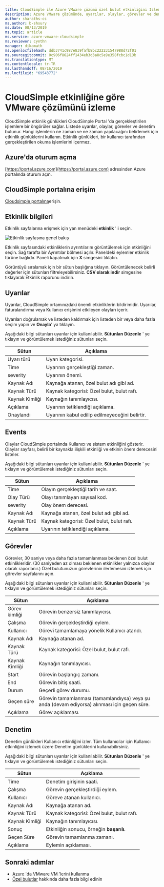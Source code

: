 ```yaml
---
title: CloudSimple ile Azure VMware çözümü özel bulut etkinliğini Izleme
description: Azure VMware çözümünde, uyarılar, olaylar, görevler ve denetim dahil olmak üzere CloudSimple ortamı tarafından kullanılabilen bilgiler açıklanmaktadır.
author: sharaths-cs
ms.author: b-shsury
ms.date: 08/13/2019
ms.topic: article
ms.service: azure-vmware-cloudsimple
ms.reviewer: cynthn
manager: dikamath
ms.openlocfilehash: ddb3741c987e839fafb8bc222231547988d72f01
ms.sourcegitcommit: 0c906f8624ff1434eb3d3a8c5e9e358fcbc1d13b
ms.translationtype: MT
ms.contentlocale: tr-TR
ms.lasthandoff: 08/16/2019
ms.locfileid: "69543772"
---
```

# <a name="monitor-vmware-solution-by-cloudsimple-activity"></a>CloudSimple etkinliğine göre VMware çözümünü izleme

CloudSimple etkinlik günlükleri CloudSimple Portal 'da gerçekleştirilen işlemlere bir öngörüler sağlar.  Listede uyarılar, olaylar, görevler ve denetim bulunur.  Hangi işlemlerin ne zaman ve ne zaman yapılacağını belirlemek için etkinlik günlüklerini kullanın.  Etkinlik günlükleri, bir kullanıcı tarafından gerçekleştirilen okuma işlemlerini içermez.

## <a name="sign-in-to-azure"></a>Azure'da oturum açma

[https://portal.azure.com](https://portal.azure.com) adresinden Azure portalında oturum açın.

## <a name="access-the-cloudsimple-portal"></a>CloudSimple portalına erişim

[Cloudsimple portalına](access-cloudsimple-portal.md)erişin.

## <a name="activity-information"></a>Etkinlik bilgileri

Etkinlik sayfalarına erişmek için yan menüdeki **etkinlik** ' i seçin.

![Etkinlik sayfasına genel bakış](media/activity-page-overview.png)

Etkinlik sayfasındaki etkinliklerin ayrıntılarını görüntülemek için etkinliğini seçin. Sağ tarafta bir Ayrıntılar bölmesi açılır. Paneldeki eylemler etkinlik türüne bağlıdır. Paneli kapatmak için **X** simgesini tıklatın.

Görüntüyü sıralamak için bir sütun başlığına tıklayın.  Görüntülenecek belirli değerler için sütunları filtreleyebilirsiniz.  **CSV olarak indir** simgesine tıklayarak Etkinlik raporunu indirin.

## <a name="alerts"></a>Uyarılar

Uyarılar, CloudSimple ortamınızdaki önemli etkinliklerin bildirimidir.  Uyarılar, faturalandırma veya Kullanıcı erişimini etkileyen olayları içerir.

Uyarıları doğrulamak ve listeden kaldırmak için listeden bir veya daha fazla seçim yapın ve **Onayla**' ya tıklayın.

Aşağıdaki bilgi sütunları uyarılar için kullanılabilir. **Sütunları Düzenle** ' ye tıklayın ve görüntülemek istediğiniz sütunları seçin.

| Sütun | Açıklama |
------------ | ------------- |
| Uyarı türü | Uyarı kategorisi.|
| Time | Uyarının gerçekleştiği zaman. |
| severity | Uyarının önemi.|
| Kaynak Adı | Kaynağa atanan, özel bulut adı gibi ad. |
| Kaynak Türü | Kaynak kategorisi: Özel bulut, bulut rafı. |
| Kaynak Kimliği | Kaynağın tanımlayıcısı. |
| Açıklama | Uyarının tetiklendiği açıklama. |
| Onaylandı | Uyarının kabul edilip edilmeyeceğini belirtir. |

## <a name="events"></a>Events

Olaylar CloudSimple portalında Kullanıcı ve sistem etkinliğini gösterir. Olaylar sayfası, belirli bir kaynakla ilişkili etkinliği ve etkinin önem derecesini listeler.

Aşağıdaki bilgi sütunları uyarılar için kullanılabilir. **Sütunları Düzenle** ' ye tıklayın ve görüntülemek istediğiniz sütunları seçin.

| Sütun | Açıklama |
------------ | ------------- |
| Time | Olayın gerçekleştiği tarih ve saat. |
| Olay Türü | Olayı tanımlayan sayısal kod. |
| severity | Olay önem derecesi.|
| Kaynak Adı | Kaynağa atanan, özel bulut adı gibi ad. |
| Kaynak Türü | Kaynak kategorisi: Özel bulut, bulut rafı. |
| Açıklama | Uyarının tetiklendiği açıklama. |

## <a name="tasks"></a>Görevler

Görevler, 30 saniye veya daha fazla tamamlanması beklenen özel bulut etkinlikleridir. (30 saniyeden az olması beklenen etkinlikler yalnızca olaylar olarak raporlanır.) Özel bulutunuzun görevlerinin ilerlemesini izlemek için görevler sayfalarını açın.

Aşağıdaki bilgi sütunları uyarılar için kullanılabilir. **Sütunları Düzenle** ' ye tıklayın ve görüntülemek istediğiniz sütunları seçin.

| Sütun | Açıklama |
------------ | ------------- |
| Görev kimliği | Görevin benzersiz tanımlayıcısı. |
| Çalışma | Görevin gerçekleştirdiği eylem. |
| Kullanıcı | Görevi tamamlamaya yönelik Kullanıcı atandı. |
| Kaynak Adı | Kaynağa atanan ad. |
| Kaynak Türü | Kaynak kategorisi: Özel bulut, bulut rafı. |
| Kaynak Kimliği | Kaynağın tanımlayıcısı. |
| Start | Görevin başlangıç zamanı. |
| End | Görevin bitiş saati. |
| Durum | Geçerli görev durumu. |
| Geçen süre | Görevin tamamlanması (tamamlandıysa) veya şu anda (devam ediyorsa) alınması için geçen süre. |
| Açıklama | Görev açıklaması. |

## <a name="audit"></a>Denetim

Denetim günlükleri Kullanıcı etkinliğini izler. Tüm kullanıcılar için Kullanıcı etkinliğini izlemek üzere Denetim günlüklerini kullanabilirsiniz.

Aşağıdaki bilgi sütunları uyarılar için kullanılabilir. **Sütunları Düzenle** ' ye tıklayın ve görüntülemek istediğiniz sütunları seçin.

| Sütun | Açıklama |
------------ | ------------- |
| Time | Denetim girişinin saati. |
| Çalışma | Görevin gerçekleştirdiği eylem. |
| Kullanıcı | Göreve atanan kullanıcı. |
| Kaynak Adı | Kaynağa atanan ad. |
| Kaynak Türü | Kaynak kategorisi: Özel bulut, bulut rafı. |
| Kaynak Kimliği | Kaynağın tanımlayıcısı. |
| Sonuç | Etkinliğin sonucu, örneğin **başarılı**. |
| Geçen Süre | Görevin tamamlanma zamanı. |
| Açıklama | Eylemin açıklaması. |

## <a name="next-steps"></a>Sonraki adımlar

* [Azure 'da VMware VM 'lerini kullanma](quickstart-create-vmware-virtual-machine.md)
* [Özel bulutlar](cloudsimple-private-cloud.md) hakkında daha fazla bilgi edinin
